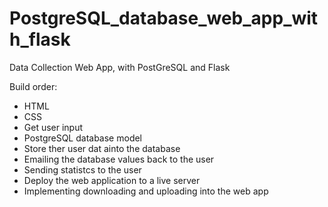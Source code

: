 # PostgreSQL_database_web_app_with_flask
Data Collection Web App, with PostGreSQL and Flask  

Build order: 
- HTML
- CSS
- Get user input
- PostgreSQL database model
- Store ther user dat ainto the database
- Emailing the database values back to the user
- Sending statistcs to the user
- Deploy the web application to a live server
- Implementing downloading and uploading into the web app